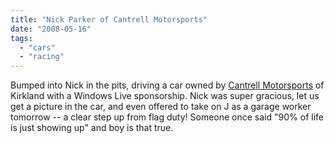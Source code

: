 ```yaml
---
title: "Nick Parker of Cantrell Motorsports"
date: "2008-05-16"
tags: 
  - "cars"
  - "racing"
---
```


Bumped into Nick in the pits, driving a car owned by [Cantrell Motorsports](http://www.cantrellmotorsport.com/) of Kirkland with a Windows Live sponsorship. Nick was super gracious, let us get a picture in the car, and even offered to take on J as a garage worker tomorrow -- a clear step up from flag duty! Someone once said "90% of life is just showing up" and boy is that true.
